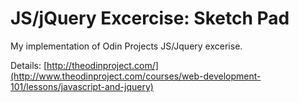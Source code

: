 # JS/jQuery Excercise: Sketch Pad

My implementation of Odin Projects JS/Jquery excerise.

Details:
[http://theodinproject.com/](http://www.theodinproject.com/courses/web-development-101/lessons/javascript-and-jquery)

